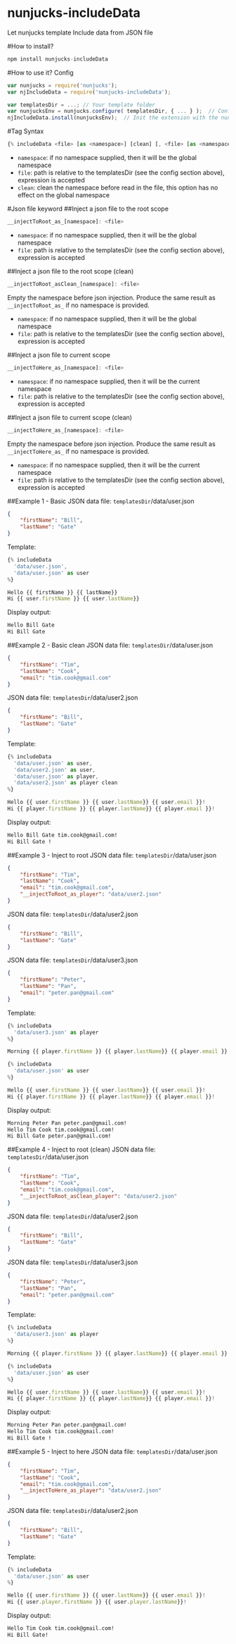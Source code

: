 # nunjucks-includeData
Let nunjucks template Include data from JSON file

#How to install?
```javascript
npm install nunjucks-includeData
```

#How to use it?
Config
```javascript
var nunjucks = require('nunjucks');
var njIncludeData = require('nunjucks-includeData');

var templatesDir = ...; // Your template folder
var nunjucksEnv = nunjucks.configure( templatesDir, { ... } );  // Config your nunjucks with the templateDir
njIncludeData.install(nunjucksEnv);  // Init the extension with the nunjucks environment
```

#Tag Syntax
```javascript
{% includeData <file> [as <namespace>] [clean] [, <file> [as <namespace>] [clean], ...] %}
```
- `namespace`: if no namespace supplied, then it will be the global namespace
- `file`: path is relative to the templatesDir (see the config section above), expression is accepted
- `clean`: clean the namespace before read in the file, this option has no effect on the global namespace

#Json file keyword
##Inject a json file to the root scope
```javascript
__injectToRoot_as_[namespace]: <file>
```
- `namespace`: if no namespace supplied, then it will be the global namespace
- `file`: path is relative to the templatesDir (see the config section above), expression is accepted

##Inject a json file to the root scope (clean)
```javascript
__injectToRoot_asClean_[namespace]: <file>
```
Empty the namespace before json injection.  Produce the same result as `__injectToRoot_as_` if no namespace is provided.
- `namespace`: if no namespace supplied, then it will be the global namespace
- `file`: path is relative to the templatesDir (see the config section above), expression is accepted

##Inject a json file to current scope
```javascript
__injectToHere_as_[namespace]: <file>
```
- `namespace`: if no namespace supplied, then it will be the current namespace
- `file`: path is relative to the templatesDir (see the config section above), expression is accepted

##Inject a json file to current scope (clean)
```javascript
__injectToHere_as_[namespace]: <file>
```
Empty the namespace before json injection.  Produce the same result as `__injectToHere_as_` if no namespace is provided.
- `namespace`: if no namespace supplied, then it will be the current namespace
- `file`: path is relative to the templatesDir (see the config section above), expression is accepted

##Example 1 - Basic
JSON data file: `templatesDir`/data/user.json
```json
{
	"firstName": "Bill",
	"lastName": "Gate"
}
```
Template:
```javascript
{% includeData
  'data/user.json',
  'data/user.json' as user
%}

Hello {{ firstName }} {{ lastName}}
Hi {{ user.firstName }} {{ user.lastName}}
```
Display output:
```html
Hello Bill Gate
Hi Bill Gate
```
##Example 2 - Basic clean
JSON data file: `templatesDir`/data/user.json
```json
{
	"firstName": "Tim",
	"lastName": "Cook",
	"email": "tim.cook@gmail.com"
}
```
JSON data file: `templatesDir`/data/user2.json
```json
{
	"firstName": "Bill",
	"lastName": "Gate"
}
```
Template:
```javascript
{% includeData
  'data/user.json' as user,
  'data/user2.json' as user,
  'data/user.json' as player,
  'data/user2.json' as player clean
%}

Hello {{ user.firstName }} {{ user.lastName}} {{ user.email }}!
Hi {{ player.firstName }} {{ player.lastName}} {{ player.email }}!
```
Display output:
```html
Hello Bill Gate tim.cook@gmail.com!
Hi Bill Gate !
```
##Example 3 - Inject to root
JSON data file: `templatesDir`/data/user.json
```json
{
	"firstName": "Tim",
	"lastName": "Cook",
	"email": "tim.cook@gmail.com",
	"__injectToRoot_as_player": "data/user2.json"
}
```
JSON data file: `templatesDir`/data/user2.json
```json
{
	"firstName": "Bill",
	"lastName": "Gate"
}
```
JSON data file: `templatesDir`/data/user3.json
```json
{
	"firstName": "Peter",
	"lastName": "Pan",
	"email": "peter.pan@gmail.com"
}
```
Template:
```javascript
{% includeData
  'data/user3.json' as player
%}

Morning {{ player.firstName }} {{ player.lastName}} {{ player.email }}!

{% includeData
  'data/user.json' as user
%}

Hello {{ user.firstName }} {{ user.lastName}} {{ user.email }}!
Hi {{ player.firstName }} {{ player.lastName}} {{ player.email }}!
```
Display output:
```html
Morning Peter Pan peter.pan@gmail.com!
Hello Tim Cook tim.cook@gmail.com!
Hi Bill Gate peter.pan@gmail.com!
```
##Example 4 - Inject to root (clean)
JSON data file: `templatesDir`/data/user.json
```json
{
	"firstName": "Tim",
	"lastName": "Cook",
	"email": "tim.cook@gmail.com",
	"__injectToRoot_asClean_player": "data/user2.json"
}
```
JSON data file: `templatesDir`/data/user2.json
```json
{
	"firstName": "Bill",
	"lastName": "Gate"
}
```
JSON data file: `templatesDir`/data/user3.json
```json
{
	"firstName": "Peter",
	"lastName": "Pan",
	"email": "peter.pan@gmail.com"
}
```
Template:
```javascript
{% includeData
  'data/user3.json' as player
%}

Morning {{ player.firstName }} {{ player.lastName}} {{ player.email }}!

{% includeData
  'data/user.json' as user
%}

Hello {{ user.firstName }} {{ user.lastName}} {{ user.email }}!
Hi {{ player.firstName }} {{ player.lastName}} {{ player.email }}!
```
Display output:
```html
Morning Peter Pan peter.pan@gmail.com!
Hello Tim Cook tim.cook@gmail.com!
Hi Bill Gate !
```
##Example 5 - Inject to here
JSON data file: `templatesDir`/data/user.json
```json
{
	"firstName": "Tim",
	"lastName": "Cook",
	"email": "tim.cook@gmail.com",
	"__injectToHere_as_player": "data/user2.json"
}
```
JSON data file: `templatesDir`/data/user2.json
```json
{
	"firstName": "Bill",
	"lastName": "Gate"
}
```
Template:
```javascript
{% includeData
  'data/user.json' as user
%}

Hello {{ user.firstName }} {{ user.lastName}} {{ user.email }}!
Hi {{ user.player.firstName }} {{ user.player.lastName}}!
```
Display output:
```html
Hello Tim Cook tim.cook@gmail.com!
Hi Bill Gate!
```
